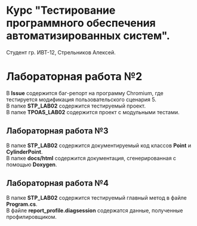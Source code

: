 # Курс "Тестирование программного обеспечения автоматизированных систем".
Студент гр. ИВТ-12, Стрельников Алексей.
# Лабораторная работа №2
В **Issue** содержится баг-репорт на программу Chromium, где тестируется модификация пользовательского сценария 5.  
В папке **STP_LAB02** содержится тестируемый проект.  
В папке **TPOAS_LAB02** содержится проект с модульными тестами.  
## Лабораторная работа №3
В папке **STP_LAB02** содержится документируемый код классов **Point** и **CylinderPoint**.  
В папке **docs/html** содержится документация, сгенерированная с помощью **Doxygen**.  
## Лабораторная работа №4
В папке **STP_LAB02** содержится тестируемый главный метод в файле **Program.cs**.  
В файле **report_profile.diagsession** содержатся данные, полученные профилировщиком.  

